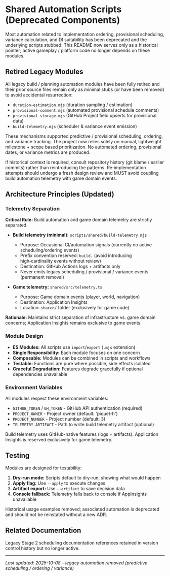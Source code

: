 # Shared Automation Scripts (Deprecated Components)

Most automation related to implementation ordering, provisional scheduling, variance calculation, and DI suitability has been deprecated and the underlying scripts stubbed. This README now serves only as a historical pointer; active gameplay / platform code no longer depends on these modules.

## Retired Legacy Modules

All legacy build / planning automation modules have been fully retired and their prior source files remain only as minimal stubs (or have been removed) to avoid accidental resurrection:

- `duration-estimation.mjs` (duration sampling / estimation)
- `provisional-comment.mjs` (automated provisional schedule comments)
- `provisional-storage.mjs` (GitHub Project field upserts for provisional data)
- `build-telemetry.mjs` (scheduler & variance event emission)

These mechanisms supported predictive / provisional scheduling, ordering, and variance tracking. The project now relies solely on manual, lightweight milestone + scope based prioritization. No automated ordering, provisional dates, or variance metrics are produced.

If historical context is required, consult repository history (git blame / earlier commits) rather than reintroducing the patterns. Re‑implementation attempts should undergo a fresh design review and MUST avoid coupling build automation telemetry with game domain events.

## Architecture Principles (Updated)

### Telemetry Separation

**Critical Rule:** Build automation and game domain telemetry are strictly separated.

- **Build telemetry (minimal):** `scripts/shared/build-telemetry.mjs`
    - Purpose: Occasional CI/automation signals (currently no active scheduling/ordering events)
    - Prefix convention reserved: `build.` (avoid introducing high‑cardinality events without review)
    - Destination: GitHub Actions logs + artifacts only
    - Never emits legacy scheduling / provisional / variance events (permanent removal)

- **Game telemetry:** `shared/src/telemetry.ts`
    - Purpose: Game domain events (player, world, navigation)
    - Destination: Application Insights
    - Location: `shared/` folder (exclusively for game code)

**Rationale:** Maintains strict separation of infrastructure vs. game domain concerns; Application Insights remains exclusive to game events.

### Module Design

- **ES Modules:** All scripts use `import`/`export` (`.mjs` extension)
- **Single Responsibility:** Each module focuses on one concern
- **Composable:** Modules can be combined in scripts and workflows
- **Testable:** Functions are pure where possible, side effects isolated
- **Graceful Degradation:** Features degrade gracefully if optional dependencies unavailable

### Environment Variables

All modules respect these environment variables:

- `GITHUB_TOKEN` / `GH_TOKEN` - GitHub API authentication (required)
- `PROJECT_OWNER` - Project owner (default: 'piquet-h')
- `PROJECT_NUMBER` - Project number (default: 3)
- `TELEMETRY_ARTIFACT` - Path to write build telemetry artifact (optional)

Build telemetry uses GitHub-native features (logs + artifacts). Application Insights is reserved exclusively for game telemetry.

## Testing

Modules are designed for testability:

1. **Dry-run mode:** Scripts default to dry-run, showing what would happen
2. **Apply flag:** Use `--apply` to execute changes
3. **Artifact export:** Use `--artifact` to save decision data
4. **Console fallback:** Telemetry falls back to console if AppInsights unavailable

Historical usage examples removed; associated automation is deprecated and should not be reinstated without a new ADR.

## Related Documentation

Legacy Stage 2 scheduling documentation references retained in version control history but no longer active.

---

_Last updated: 2025-10-08 – legacy automation removed (predictive scheduling / ordering / variance)_
